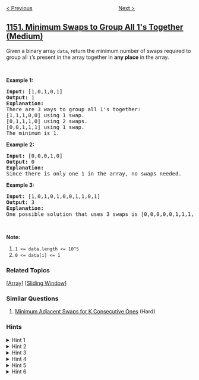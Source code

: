 <!--|This file generated by command(leetcode description); DO NOT EDIT.    |-->
<!--+----------------------------------------------------------------------+-->
<!--|@author    awesee <openset.wang@gmail.com>                           |-->
<!--|@link      https://github.com/awesee                                 |-->
<!--|@home      https://github.com/awesee/leetcode                        |-->
<!--+----------------------------------------------------------------------+-->

[< Previous](../check-if-a-number-is-majority-element-in-a-sorted-array "Check If a Number Is Majority Element in a Sorted Array")
　　　　　　　　　　　　　　　　
[Next >](../analyze-user-website-visit-pattern "Analyze User Website Visit Pattern")

## [1151. Minimum Swaps to Group All 1's Together (Medium)](https://leetcode.com/problems/minimum-swaps-to-group-all-1s-together "最少交换次数来组合所有的 1")

<p>Given a&nbsp;binary array <code>data</code>, return&nbsp;the minimum number of swaps required to group all <code>1</code>&rsquo;s present in the array together in <strong>any place</strong> in the array.</p>

<p>&nbsp;</p>

<p><strong>Example 1:</strong></p>

<pre>
<strong>Input: </strong><span id="example-input-1-1">[1,0,1,0,1]</span>
<strong>Output: </strong><span id="example-output-1">1</span>
<strong>Explanation: </strong>
There are 3 ways to group all 1&#39;s together:
[1,1,1,0,0] using 1 swap.
[0,1,1,1,0] using 2 swaps.
[0,0,1,1,1] using 1 swap.
The minimum is 1.
</pre>

<p><strong>Example 2:</strong></p>

<pre>
<strong>Input: </strong><span id="example-input-2-1">[0,0,0,1,0]</span>
<strong>Output: </strong><span id="example-output-2">0</span>
<strong>Explanation: </strong>
Since there is only one 1 in the array, no swaps needed.
</pre>

<p><strong>Example 3:</strong></p>

<pre>
<strong>Input: </strong><span id="example-input-3-1">[1,0,1,0,1,0,0,1,1,0,1]</span>
<strong>Output: </strong><span id="example-output-3">3</span>
<strong>Explanation: </strong>
One possible solution that uses 3 swaps is [0,0,0,0,0,1,1,1,1,1,1].
</pre>

<p>&nbsp;</p>

<p><span><strong>Note</strong><strong>:</strong></span></p>

<ol>
	<li><code>1 &lt;= data.length &lt;= 10^5</code></li>
	<li><code>0 &lt;= data[i] &lt;= 1</code></li>
</ol>

### Related Topics
  [[Array](../../tag/array/README.md)]
  [[Sliding Window](../../tag/sliding-window/README.md)]

### Similar Questions
  1. [Minimum Adjacent Swaps for K Consecutive Ones](../minimum-adjacent-swaps-for-k-consecutive-ones) (Hard)

### Hints
<details>
<summary>Hint 1</summary>
How many 1's should be grouped together ? Is not a fixed number?
</details>

<details>
<summary>Hint 2</summary>
Yeah it's just the number of 1's the whole array has. Let's name this number as ones
</details>

<details>
<summary>Hint 3</summary>
Every subarray of size of ones, needs some number of swaps to reach, Can you find the number of swaps needed to group all 1's in this subarray?
</details>

<details>
<summary>Hint 4</summary>
It's the number of zeros in that subarray.
</details>

<details>
<summary>Hint 5</summary>
Do you need to count the number of zeros all over again for every position ?
</details>

<details>
<summary>Hint 6</summary>
Use Sliding Window technique.
</details>

